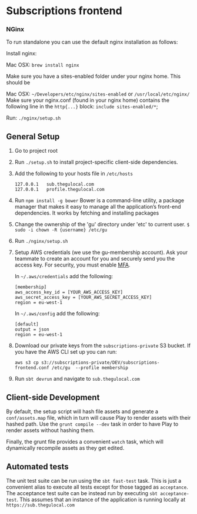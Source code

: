 # Subscriptions frontend

### NGinx

   To run standalone you can use the default nginx installation as follows:

   Install nginx:

   Mac OSX: `brew install nginx`

   Make sure you have a sites-enabled folder under your nginx home. This should be

   Mac OSX: `~/Developers/etc/nginx/sites-enabled` or `/usr/local/etc/nginx/`
   Make sure your nginx.conf (found in your nginx home) contains the following line in the `http{...}` block: `include sites-enabled/*`;

   Run: `./nginx/setup.sh`

## General Setup

1. Go to project root
1. Run `./setup.sh` to install project-specific client-side dependencies.
1. Add the following to your hosts file in `/etc/hosts`

   ```
   127.0.0.1   sub.thegulocal.com
   127.0.0.1   profile.thegulocal.com
   ```

1. Run `npm install -g bower`
   Bower is a command-line utility, a package manager that makes it easy to manage all the application’s front-end dependencies. It works by fetching and installing packages
1. Change the ownership of the 'gu' directory under 'etc' to current user.
   `$ sudo -i chown -R {username} /etc/gu`
1. Run `./nginx/setup.sh`
1. Setup AWS credentials (we use the gu-membership account). Ask your teammate to create an account for you and securely send you the access key. For security, you must enable [MFA](http://aws.amazon.com/iam/details/mfa/).

   In `~/.aws/credentials` add the following:

   ```
   [membership]
   aws_access_key_id = [YOUR_AWS_ACCESS_KEY]
   aws_secret_access_key = [YOUR_AWS_SECRET_ACCESS_KEY]
   region = eu-west-1

   ```

   In `~/.aws/config` add the following:

   ```
   [default]
   output = json
   region = eu-west-1
   ```

1. Download our private keys from the `subscriptions-private` S3 bucket. If you have the AWS CLI set up you can run:

    ```
    aws s3 cp s3://subscriptions-private/DEV/subscriptions-frontend.conf /etc/gu  --profile membership
    ```

1. Run ``` sbt devrun ``` and navigate to ```sub.thegulocal.com```

## Client-side Development

By default, the setup script will hash file assets and generate a `conf/assets.map` file,
which in turn will cause Play to render assets with their hashed path. Use the `grunt compile --dev`
task in order to have Play to render assets without hashing them.

Finally, the grunt file provides a
convenient `watch` task, which will dynamically recompile assets as they get edited.

## Automated tests

The unit test suite can be run using the `sbt fast-test` task. This is just a convenient alias to execute all
tests except for those tagged as `acceptance`. The acceptance test suite can be instead run by executing
`sbt acceptance-test`. This assumes that an instance of the application is running locally at `https://sub.thegulocal.com`
